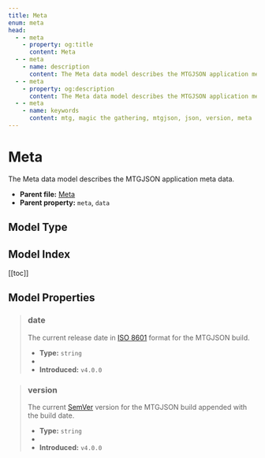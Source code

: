 ```yaml
---
title: Meta
enum: meta
head:
  - - meta
    - property: og:title
      content: Meta
  - - meta
    - name: description
      content: The Meta data model describes the MTGJSON application meta data.
  - - meta
    - property: og:description
      content: The Meta data model describes the MTGJSON application meta data.
  - - meta
    - name: keywords
      content: mtg, magic the gathering, mtgjson, json, version, meta
---
```


# Meta

The Meta data model describes the MTGJSON application meta data.

- **Parent file:** [Meta](/downloads/all-files/#meta)
- **Parent property:** `meta`, `data`

## Model Type

<ModelType type="Meta" />

## Model Index

<PropertyToggler/>

[[toc]]

## Model Properties

> ### date
>
> The current release date in [ISO 8601](https://www.iso.org/iso-8601-date-and-time-format.html) format for the MTGJSON build.
>
> - **Type:** `string`
> - <ExampleField type="date" />
> - **Introduced:** `v4.0.0`

> ### version
>
> The current [SemVer](https://semver.org) version for the MTGJSON build appended with the build date.
>
> - **Type:** `string`
> - <ExampleField type="version" />
> - **Introduced:** `v4.0.0`
